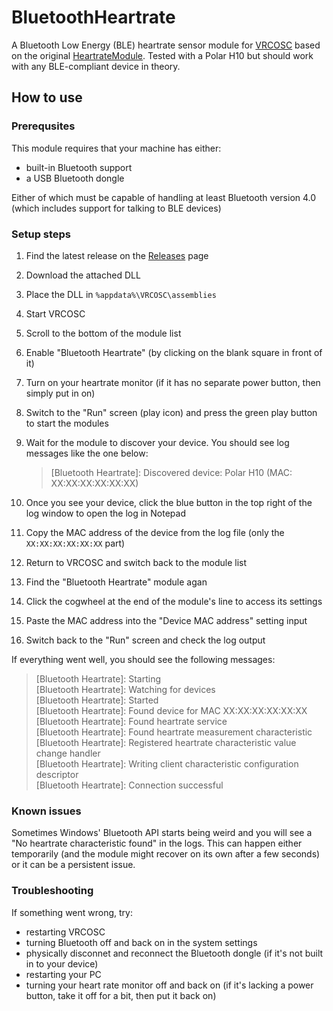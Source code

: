 # BluetoothHeartrate

A Bluetooth Low Energy (BLE) heartrate sensor module for [VRCOSC] based on the original [HeartrateModule].
 Tested with a Polar H10 but should work with any BLE-compliant device in theory.

[VRCOSC]: https://github.com/VolcanicArts/VRCOSC
[HeartrateModule]: https://github.com/VolcanicArts/VRCOSC/blob/2022.1219.0/VRCOSC.Game/Modules/Modules/Heartrate/HeartRateModule.cs

## How to use

### Prerequsites

This module requires that your machine has either:
* built-in Bluetooth support
* a USB Bluetooth dongle

Either of which must be capable of handling at least Bluetooth version 4.0 (which includes support for talking to BLE devices)

### Setup steps

1. Find the latest release on the [Releases] page
2. Download the attached DLL
3. Place the DLL in `%appdata%\VRCOSC\assemblies`
4. Start VRCOSC
5. Scroll to the bottom of the module list
6. Enable "Bluetooth Heartrate" (by clicking on the blank square in front of it)
7. Turn on your heartrate monitor (if it has no separate power button, then simply put in on)
8. Switch to the "Run" screen (play icon) and press the green play button to start the modules
9. Wait for the module to discover your device. You should see log messages like the one below:

    > \[Bluetooth Heartrate]: Discovered device: Polar H10 (MAC: XX:XX:XX:XX:XX:XX)

10. Once you see your device, click the blue button in the top right of the log window to open the log in Notepad
11. Copy the MAC address of the device from the log file (only the `XX:XX:XX:XX:XX:XX` part)
12. Return to VRCOSC and switch back to the module list
13. Find the "Bluetooth Heartrate" module agan
14. Click the cogwheel at the end of the module's line to access its settings
15. Paste the MAC address into the "Device MAC address" setting input
16. Switch back to the "Run" screen and check the log output

If everything went well, you should see the following messages:

> \[Bluetooth Heartrate]: Starting<br>
> \[Bluetooth Heartrate]: Watching for devices<br>
> \[Bluetooth Heartrate]: Started<br>
> \[Bluetooth Heartrate]: Found device for MAC XX:XX:XX:XX:XX:XX<br>
> \[Bluetooth Heartrate]: Found heartrate service<br>
> \[Bluetooth Heartrate]: Found heartrate measurement characteristic<br>
> \[Bluetooth Heartrate]: Registered heartrate characteristic value change handler<br>
> \[Bluetooth Heartrate]: Writing client characteristic configuration descriptor<br>
> \[Bluetooth Heartrate]: Connection successful

[Releases]: https://github.com/DJDavid98/VRCOSC-BluetoothHeartrate/releases

### Known issues

Sometimes Windows' Bluetooth API starts being weird and you will see a "No heartrate characteristic found" in the logs.
This can happen either temporarily (and the module might recover on its own after a few seconds) or it can be a persistent issue.

### Troubleshooting

If something went wrong, try:
* restarting VRCOSC
* turning Bluetooth off and back on in the system settings
* physically disconnet and reconnect the Bluetooth dongle (if it's not built in to your device)
* restarting your PC
* turning your heart rate monitor off and back on (if it's lacking a power button, take it off for a bit, then put it back on)
